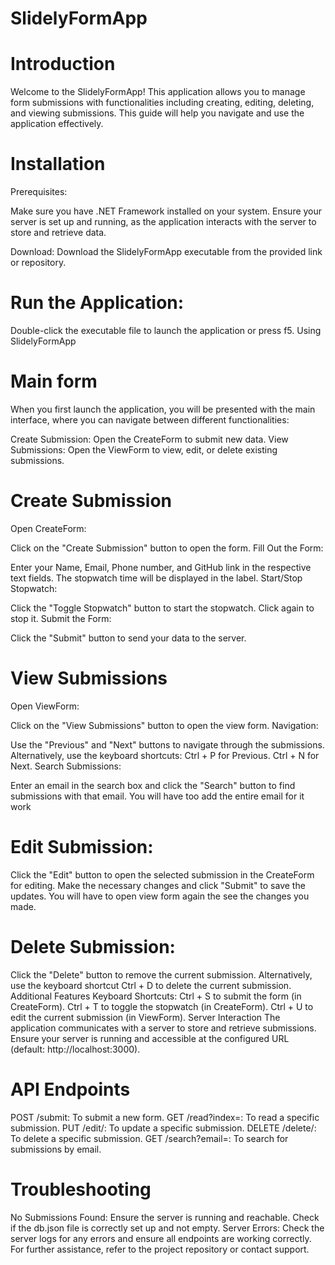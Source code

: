 # SlidelyFormApp

# Introduction

Welcome to the SlidelyFormApp! This application allows you to manage form submissions with functionalities including creating, editing, deleting, and viewing submissions. This guide will help you navigate and use the application effectively.

# Installation

  Prerequisites:
  
  Make sure you have .NET Framework installed on your system.
  Ensure your server is set up and running, as the application interacts with the server to store and retrieve data.
  
  Download:
  Download the SlidelyFormApp executable from the provided link or repository.
  
# Run the Application:

Double-click the executable file to launch the application or press f5.
Using SlidelyFormApp
# Main form
When you first launch the application, you will be presented with the main interface, where you can navigate between different functionalities:

Create Submission: Open the CreateForm to submit new data.
View Submissions: Open the ViewForm to view, edit, or delete existing submissions.

# Create Submission
Open CreateForm:

Click on the "Create Submission" button to open the form.
Fill Out the Form:

Enter your Name, Email, Phone number, and GitHub link in the respective text fields.
The stopwatch time will be displayed in the label.
Start/Stop Stopwatch:

Click the "Toggle Stopwatch" button to start the stopwatch. Click again to stop it.
Submit the Form:

Click the "Submit" button to send your data to the server.

# View Submissions
Open ViewForm:

Click on the "View Submissions" button to open the view form.
Navigation:

Use the "Previous" and "Next" buttons to navigate through the submissions.
Alternatively, use the keyboard shortcuts:
Ctrl + P for Previous.
Ctrl + N for Next.
Search Submissions:

Enter an email in the search box and click the "Search" button to find submissions with that email. You will have too add the entire email for it work

# Edit Submission:

Click the "Edit" button to open the selected submission in the CreateForm for editing.
Make the necessary changes and click "Submit" to save the updates.
You will have to open view form again the see the changes you made.

# Delete Submission:

Click the "Delete" button to remove the current submission.
Alternatively, use the keyboard shortcut Ctrl + D to delete the current submission.
Additional Features
Keyboard Shortcuts:
Ctrl + S to submit the form (in CreateForm).
Ctrl + T to toggle the stopwatch (in CreateForm).
Ctrl + U to edit the current submission (in ViewForm).
Server Interaction
The application communicates with a server to store and retrieve submissions. Ensure your server is running and accessible at the configured URL (default: http://localhost:3000).

# API Endpoints
POST /submit: To submit a new form.
GET /read?index=<index>: To read a specific submission.
PUT /edit/<index>: To update a specific submission.
DELETE /delete/<index>: To delete a specific submission.
GET /search?email=<email>: To search for submissions by email.

# Troubleshooting
No Submissions Found: Ensure the server is running and reachable. Check if the db.json file is correctly set up and not empty.
Server Errors: Check the server logs for any errors and ensure all endpoints are working correctly.
For further assistance, refer to the project repository or contact support.







